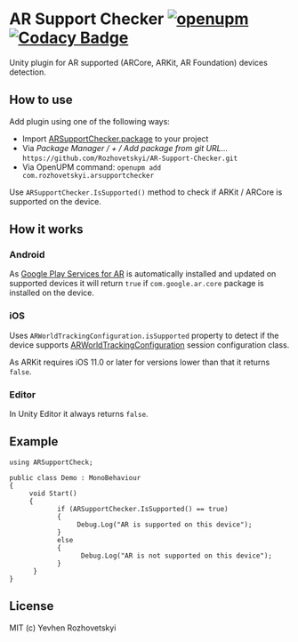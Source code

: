 # AR Support Checker [![openupm](https://img.shields.io/npm/v/com.rozhovetskyi.arsupportchecker?label=openupm&registry_uri=https://package.openupm.com)](https://openupm.com/packages/com.rozhovetskyi.arsupportchecker/) [![Codacy Badge](https://app.codacy.com/project/badge/Grade/93de627138984685b1eeb5d1e24a0ae1)](https://www.codacy.com/gh/Rozhovetskyi/AR-Support-Checker/dashboard?utm_source=github.com&amp;utm_medium=referral&amp;utm_content=Rozhovetskyi/AR-Support-Checker&amp;utm_campaign=Badge_Grade)

Unity plugin for AR supported (ARCore, ARKit, AR Foundation) devices detection.

## How to use

Add plugin using one of the following ways:

*   Import [ARSupportChecker.package](https://github.com/Rozhovetskyi/AR-Support-Checker/releases/download/1.0.0/ARSupportChecker.unitypackage) to your project 
*   Via <i>Package Manager / + / Add package from git URL...</i> `https://github.com/Rozhovetskyi/AR-Support-Checker.git`
*   Via OpenUPM command: `openupm add com.rozhovetskyi.arsupportchecker`

Use `ARSupportChecker.IsSupported()` method to check if ARKit / ARCore  is supported on the device.

## How it works

### Android

As [Google Play Services for AR](https://play.google.com/store/apps/details?id=com.google.ar.core) is automatically installed and updated on supported devices it will return `true` if `com.google.ar.core` package is installed on the device.

### iOS

Uses `ARWorldTrackingConfiguration.isSupported` property to detect if the device supports [ARWorldTrackingConfiguration](https://developer.apple.com/documentation/arkit/arworldtrackingconfiguration) session configuration class.

As ARKit requires iOS 11.0 or later for versions lower than that it returns `false`.

### Editor

In Unity Editor it always returns `false`.

## Example 

```
using ARSupportCheck;

public class Demo : MonoBehaviour
{
     void Start()
     {
            if (ARSupportChecker.IsSupported() == true)
            {
                 Debug.Log("AR is supported on this device");
            }
            else
            {
                  Debug.Log("AR is not supported on this device");
            }
      }
}
```

## License
MIT (c) Yevhen Rozhovetskyi
